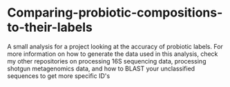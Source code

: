 # Comparing-probiotic-compositions-to-their-labels
A small analysis for a project looking at the accuracy of probiotic labels. For more information on how to generate the data used in this analysis, check my other repositories on processing 16S sequencing data, processing shotgun metagenomics data, and how to BLAST your unclassified sequences to get more specific ID's
